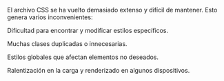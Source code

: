 El archivo CSS se ha vuelto demasiado extenso y difícil de mantener. Esto genera varios inconvenientes:

Dificultad para encontrar y modificar estilos específicos.

Muchas clases duplicadas o innecesarias.

Estilos globales que afectan elementos no deseados.

Ralentización en la carga y renderizado en algunos dispositivos.
